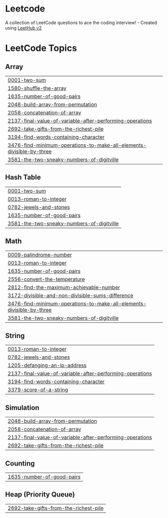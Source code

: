 # Leetcode
A collection of LeetCode questions to ace the coding interview! - Created using [LeetHub v2](https://github.com/arunbhardwaj/LeetHub-2.0)

<!---LeetCode Topics Start-->
# LeetCode Topics
## Array
|  |
| ------- |
| [0001-two-sum](https://github.com/Seon-07/Leetcode/tree/master/0001-two-sum) |
| [1580-shuffle-the-array](https://github.com/Seon-07/Leetcode/tree/master/1580-shuffle-the-array) |
| [1635-number-of-good-pairs](https://github.com/Seon-07/Leetcode/tree/master/1635-number-of-good-pairs) |
| [2048-build-array-from-permutation](https://github.com/Seon-07/Leetcode/tree/master/2048-build-array-from-permutation) |
| [2058-concatenation-of-array](https://github.com/Seon-07/Leetcode/tree/master/2058-concatenation-of-array) |
| [2137-final-value-of-variable-after-performing-operations](https://github.com/Seon-07/Leetcode/tree/master/2137-final-value-of-variable-after-performing-operations) |
| [2692-take-gifts-from-the-richest-pile](https://github.com/Seon-07/Leetcode/tree/master/2692-take-gifts-from-the-richest-pile) |
| [3194-find-words-containing-character](https://github.com/Seon-07/Leetcode/tree/master/3194-find-words-containing-character) |
| [3476-find-minimum-operations-to-make-all-elements-divisible-by-three](https://github.com/Seon-07/Leetcode/tree/master/3476-find-minimum-operations-to-make-all-elements-divisible-by-three) |
| [3581-the-two-sneaky-numbers-of-digitville](https://github.com/Seon-07/Leetcode/tree/master/3581-the-two-sneaky-numbers-of-digitville) |
## Hash Table
|  |
| ------- |
| [0001-two-sum](https://github.com/Seon-07/Leetcode/tree/master/0001-two-sum) |
| [0013-roman-to-integer](https://github.com/Seon-07/Leetcode/tree/master/0013-roman-to-integer) |
| [0782-jewels-and-stones](https://github.com/Seon-07/Leetcode/tree/master/0782-jewels-and-stones) |
| [1635-number-of-good-pairs](https://github.com/Seon-07/Leetcode/tree/master/1635-number-of-good-pairs) |
| [3581-the-two-sneaky-numbers-of-digitville](https://github.com/Seon-07/Leetcode/tree/master/3581-the-two-sneaky-numbers-of-digitville) |
## Math
|  |
| ------- |
| [0009-palindrome-number](https://github.com/Seon-07/Leetcode/tree/master/0009-palindrome-number) |
| [0013-roman-to-integer](https://github.com/Seon-07/Leetcode/tree/master/0013-roman-to-integer) |
| [1635-number-of-good-pairs](https://github.com/Seon-07/Leetcode/tree/master/1635-number-of-good-pairs) |
| [2556-convert-the-temperature](https://github.com/Seon-07/Leetcode/tree/master/2556-convert-the-temperature) |
| [2812-find-the-maximum-achievable-number](https://github.com/Seon-07/Leetcode/tree/master/2812-find-the-maximum-achievable-number) |
| [3172-divisible-and-non-divisible-sums-difference](https://github.com/Seon-07/Leetcode/tree/master/3172-divisible-and-non-divisible-sums-difference) |
| [3476-find-minimum-operations-to-make-all-elements-divisible-by-three](https://github.com/Seon-07/Leetcode/tree/master/3476-find-minimum-operations-to-make-all-elements-divisible-by-three) |
| [3581-the-two-sneaky-numbers-of-digitville](https://github.com/Seon-07/Leetcode/tree/master/3581-the-two-sneaky-numbers-of-digitville) |
## String
|  |
| ------- |
| [0013-roman-to-integer](https://github.com/Seon-07/Leetcode/tree/master/0013-roman-to-integer) |
| [0782-jewels-and-stones](https://github.com/Seon-07/Leetcode/tree/master/0782-jewels-and-stones) |
| [1205-defanging-an-ip-address](https://github.com/Seon-07/Leetcode/tree/master/1205-defanging-an-ip-address) |
| [2137-final-value-of-variable-after-performing-operations](https://github.com/Seon-07/Leetcode/tree/master/2137-final-value-of-variable-after-performing-operations) |
| [3194-find-words-containing-character](https://github.com/Seon-07/Leetcode/tree/master/3194-find-words-containing-character) |
| [3379-score-of-a-string](https://github.com/Seon-07/Leetcode/tree/master/3379-score-of-a-string) |
## Simulation
|  |
| ------- |
| [2048-build-array-from-permutation](https://github.com/Seon-07/Leetcode/tree/master/2048-build-array-from-permutation) |
| [2058-concatenation-of-array](https://github.com/Seon-07/Leetcode/tree/master/2058-concatenation-of-array) |
| [2137-final-value-of-variable-after-performing-operations](https://github.com/Seon-07/Leetcode/tree/master/2137-final-value-of-variable-after-performing-operations) |
| [2692-take-gifts-from-the-richest-pile](https://github.com/Seon-07/Leetcode/tree/master/2692-take-gifts-from-the-richest-pile) |
## Counting
|  |
| ------- |
| [1635-number-of-good-pairs](https://github.com/Seon-07/Leetcode/tree/master/1635-number-of-good-pairs) |
## Heap (Priority Queue)
|  |
| ------- |
| [2692-take-gifts-from-the-richest-pile](https://github.com/Seon-07/Leetcode/tree/master/2692-take-gifts-from-the-richest-pile) |
<!---LeetCode Topics End-->